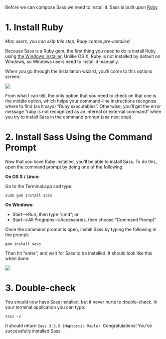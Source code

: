 Before we can compose Sass we need to install it. Sass is built upon [Ruby](http://www.ruby-lang.org/en/).

# 1. Install Ruby
*Mac users, you can skip this step. Ruby comes pre-installed.*

Because Sass is a Ruby gem, the first thing you need to do is install Ruby using [the Windows installer](http://rubyinstaller.org/). Unlike OS X, Ruby is not installed by default on Windows, so Windows users need to install it manually.

When you go through the installation wizard, you’ll come to this options screen:

![](http://mina.is//teaching/gdi/img/sass-step-1.jpg)

From what I can tell, the only option that you need to check on that one is the middle option, which helps your command-line instructions recognize where to find (as it says) “Ruby executables”. Otherwise, you’ll get the error message “ruby is not recognized as an internal or external command” when you try to install Sass in the command prompt (see next step).

# 2. Install Sass Using the Command Prompt
Now that you have Ruby installed, you’ll be able to install Sass. To do this, open the command prompt by doing one of the following:

**On OS X / Linux:**

Go to the Terminal.app and type:
 
	sudo gem install sass

**On Windows:**

- Start–>Run, then type “cmd”; or
- Start–>All Programs–>Accessories, then choose “Command Prompt”

Once the command prompt is open, install Sass by typing the following in the prompt:

	gem install sass

Then hit “enter”, and wait for Sass to be installed. It should look like this when done:

![](http://mina.is//teaching/gdi/img/sass-step-2.jpg)

# 3. Double-check

You should now have Sass installed, but it never hurts to double-check. In your terminal application you can type:

	sass -v

It should return ```Sass 3.3.5 (Maptastic Maple)```. Congratulations! You've successfully installed Sass.
